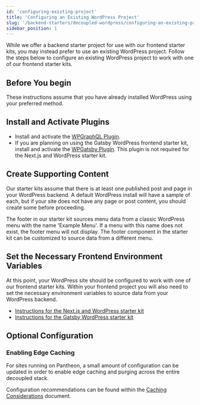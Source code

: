 ```yaml
---
id: 'configuring-existing-project'
title: 'Configuring an Existing WordPress Project'
slug: '/backend-starters/decoupled-wordpress/configuring-an-existing-project'
sidebar_position: 1
---
```


While we offer a backend starter project for use with our frontend starter kits,
you may instead prefer to use an existing WordPress project. Follow the steps
below to configure an existing WordPress project to work with one of our
frontend starter kits.

## Before You begin

These instructions assume that you have already installed WordPress using your
preferred method.

## Install and Activate Plugins

- Install and activate the
  [WPGraphQL Plugin](https://wordpress.org/plugins/wp-graphql/).
- If you are planning on using the Gatsby WordPress frontend starter kit,
  install and activate the
  [WPGatsby Plugin](https://wordpress.org/plugins/wp-gatsby/). This plugin is
  not required for the Next.js and WordPress starter kit.

## Create Supporting Content

Our starter kits assume that there is at least one published post and page in
your WordPress backend. A default WordPress install will have a sample of each,
but if your site does not have any page or post content, you should create some
before proceeding.

The footer in our starter kit sources menu data from a classic WordPress menu
with the name 'Example Menu'. If a menu with this name does not exist, the
footer menu will not display. The footer component in the starter kit can be
customized to source data from a different menu.

## Set the Necessary Frontend Environment Variables

At this point, your WordPress site should be configured to work with one of our
frontend starter kits. Within your frontend project you will also need to set
the necessary environment variables to source data from your WordPress backend.

- [Instructions for the Next.js and WordPress starter kit](../../Frontend%20Starters/Next.js/Next.js%20%2B%20WordPress/setting-environment-variables.md)
- [Instructions for the Gatsby WordPress starter kit](../../Frontend%20Starters/Gatsby/Gatsby%20%2B%20WordPress/setting-environment-variables.md)

## Optional Configuration

### Enabling Edge Caching

For sites running on Pantheon, a small amount of configuration can be updated in
order to enable edge caching and purging across the entire decoupled stack.

Configuration recommendations can be found within the
[Caching Considerations](./caching-considerations#manual-configuration)
document.
